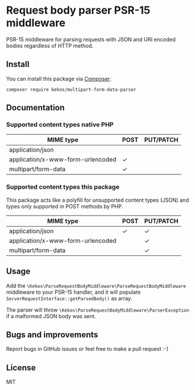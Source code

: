 # Request body parser PSR-15 middleware

PSR-15 middleware for parsing requests with JSON and URI encoded bodies regardless of HTTP method.

## Install

You can install this package via [Composer](http://getcomposer.org/):

```
composer require kekos/multipart-form-data-parser
```

## Documentation

### Supported content types native PHP

MIME type                         | POST | PUT/PATCH
--------------------------------- | ---- | ---------
application/json                  |      |
application/x-www-form-urlencoded |   ✓  |
multipart/form-data               |   ✓  |

### Supported content types this package

This package acts like a polyfill for unsupported content types (JSON)
and types only supported in POST methods by PHP.

MIME type                         | POST | PUT/PATCH
--------------------------------- | ---- | ---------
application/json                  |   ✓  |     ✓
application/x-www-form-urlencoded |      |     ✓
multipart/form-data               |      |     ✓

## Usage

Add the `\Kekos\ParseRequestBodyMiddleware\ParseRequestBodyMiddleware` middleware
to your PSR-15 handler, and it will populate
`ServerRequestInterface::getParsedBody()` as array.

The parser will throw `\Kekos\ParseRequestBodyMiddleware\ParserException` if
a malformed JSON body was sent.

## Bugs and improvements

Report bugs in GitHub issues or feel free to make a pull request :-)

## License

MIT
